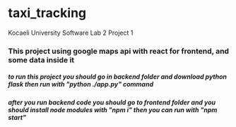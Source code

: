 # taxi_tracking
Kocaeli University Software Lab 2 Project 1


### This project using google maps api with react for frontend, and some data inside it 

##### to run this project you should go in backend folder and download python flask then run with "python ./app.py" command

##### after you run backend code you should go to frontend folder and you should install node modules with "npm i" then you can run with "npm start" 
